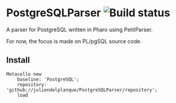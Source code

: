 # PostgreSQLParser ![Build status](https://travis-ci.org/juliendelplanque/PostgreSQLParser.svg?branch=master)
A parser for PostgreSQL written in Pharo using PetitParser.

For now, the focus is made on PL/pgSQL source code.

## Install
```
Metacello new
	baseline: 'PostgreSQL';
	repository: 'github://juliendelplanque/PostgreSQLParser/repository';
	load
```


